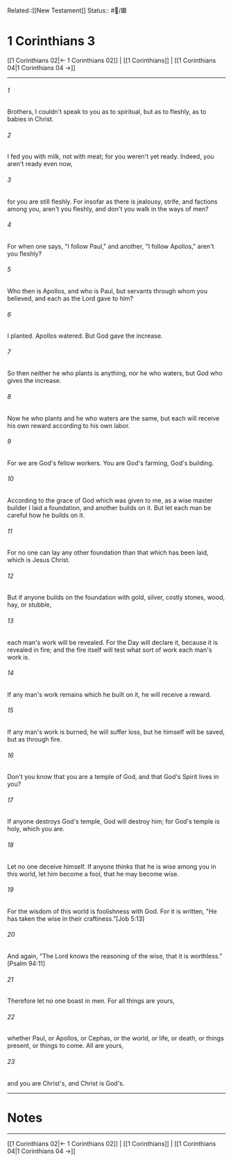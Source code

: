 Related::[[New Testament]]
Status:: #📖/🟥
# 1 Corinthians 3

[[1 Corinthians 02|← 1 Corinthians 02]] | [[1 Corinthians]] | [[1 Corinthians 04|1 Corinthians 04 →]]
***



###### 1 
Brothers, I couldn't speak to you as to spiritual, but as to fleshly, as to babies in Christ. 

###### 2 
I fed you with milk, not with meat; for you weren't yet ready. Indeed, you aren't ready even now, 

###### 3 
for you are still fleshly. For insofar as there is jealousy, strife, and factions among you, aren't you fleshly, and don't you walk in the ways of men? 

###### 4 
For when one says, "I follow Paul," and another, "I follow Apollos," aren't you fleshly? 

###### 5 
Who then is Apollos, and who is Paul, but servants through whom you believed, and each as the Lord gave to him? 

###### 6 
I planted. Apollos watered. But God gave the increase. 

###### 7 
So then neither he who plants is anything, nor he who waters, but God who gives the increase. 

###### 8 
Now he who plants and he who waters are the same, but each will receive his own reward according to his own labor. 

###### 9 
For we are God's fellow workers. You are God's farming, God's building. 

###### 10 
According to the grace of God which was given to me, as a wise master builder I laid a foundation, and another builds on it. But let each man be careful how he builds on it. 

###### 11 
For no one can lay any other foundation than that which has been laid, which is Jesus Christ. 

###### 12 
But if anyone builds on the foundation with gold, silver, costly stones, wood, hay, or stubble, 

###### 13 
each man's work will be revealed. For the Day will declare it, because it is revealed in fire; and the fire itself will test what sort of work each man's work is. 

###### 14 
If any man's work remains which he built on it, he will receive a reward. 

###### 15 
If any man's work is burned, he will suffer loss, but he himself will be saved, but as through fire. 

###### 16 
Don't you know that you are a temple of God, and that God's Spirit lives in you? 

###### 17 
If anyone destroys God's temple, God will destroy him; for God's temple is holy, which you are. 

###### 18 
Let no one deceive himself. If anyone thinks that he is wise among you in this world, let him become a fool, that he may become wise. 

###### 19 
For the wisdom of this world is foolishness with God. For it is written, "He has taken the wise in their craftiness."<crossref intro="3:19">[Job 5:13]</crossref> 

###### 20 
And again, "The Lord knows the reasoning of the wise, that it is worthless."<crossref intro="3:20">[Psalm 94:11]</crossref> 

###### 21 
Therefore let no one boast in men. For all things are yours, 

###### 22 
whether Paul, or Apollos, or Cephas, or the world, or life, or death, or things present, or things to come. All are yours, 

###### 23 
and you are Christ's, and Christ is God's.

---
# Notes


***
[[1 Corinthians 02|← 1 Corinthians 02]] | [[1 Corinthians]] | [[1 Corinthians 04|1 Corinthians 04 →]]
